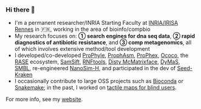 ### Hi there 👋

- I'm a permanent researcher/INRIA Starting Faculty at [INRIA/IRISA Rennes](https://www.inria.fr/en/inria-centre-rennes-university) in 🇫🇷, working in the area of bioinfo/compbio
- My research focuses on: **① search engines for dna seq data**, **② rapid diagnostics of antibiotic resistance**, and **③ comp metagenomics**, all of which involves extensive method/tool development
- I developed/co-developed [ProPhyle](http://prophyle.github.io), [ProphAsm](http://github.com/prophyle/prophasm), [ProPhex](http://github.com/prophyle/prophex), [Ococo](http://github.com/karel-brinda/ococo), the [RASE](https://github.com/c2-d2/rase-supplement) ecosystem, [SamSift](http://github.com/karel-brinda/samsift), [RNFtools](http://github.com/karel-brinda/rnftools), [Disty McMatrixface](http://github.com/c2-d2/disty), [DyMaS](http://github.com/karel-brinda/dymas), [SMBL](http://github.com/karel-brinda/smbl), re-engineered [NanoSim-H](https://github.com/karel-brinda/nanosim-h), and participated in the dev of [Seed-Kraken](https://seed-kraken.readthedocs.io/en/latest/)
- I occasionally contribute to large OSS projects such as [Bioconda](http://bioconda.github.io/) or [Snakemake](https://snakemake.readthedocs.io/); in the past, I worked on [tactile maps for blind users](https://hapticke.mapy.cz/?lang=en).

For more info, see my [website](http://karel-brinda.github.io).


<!--
**karel-brinda/karel-brinda** is a ✨ _special_ ✨ repository because its `README.md` (this file) appears on your GitHub profile.

Here are some ideas to get you started:

- 🔭 I’m currently working on ...
- 🌱 I’m currently learning ...
- 👯 I’m looking to collaborate on ...
- 🤔 I’m looking for help with ...
- 💬 Ask me about ...
- 📫 How to reach me: ...
- 😄 Pronouns: ...
- ⚡ Fun fact: ...
-->
